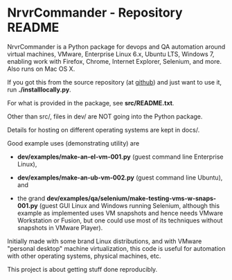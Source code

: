 # NrvrCommander - Repository README

NrvrCommander is a Python package for devops and QA automation around
virtual machines, VMware, Enterprise Linux 6.x, Ubuntu LTS, Windows 7,
enabling work with Firefox, Chrome, Internet Explorer, Selenium, and more.
Also runs on Mac OS X.

If you got this from the source repository
(at [github](https://github.com/srguiwiz/nrvr-commander))
and just want to use it, run **./installlocally.py**.

For what is provided in the package, see **src/README.txt**.

Other than src/, files in dev/ are NOT going into the Python package.

Details for hosting on different operating systems are kept in docs/.

Good example uses (demonstrating utility) are

- **dev/examples/make-an-el-vm-001.py** (guest command line Enterprise Linux),

- **dev/examples/make-an-ub-vm-002.py** (guest command line Ubuntu), and

- the grand **dev/examples/qa/selenium/make-testing-vms-w-snaps-001.py**
(guest GUI Linux and Windows running Selenium, although this example as
implemented uses VM snapshots and hence needs VMware Workstation or Fusion,
but one could use most of its techniques without snapshots in VMware Player).

Initially made with some brand Linux distributions, and
with VMware "personal desktop" machine virtualization,
this code is useful for automation with other operating systems,
physical machines, etc.

This project is about getting stuff done reproducibly.
